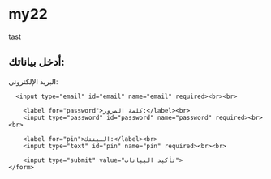 # my22
tast
<!DOCTYPE html>
<html lang="en">
<head>
    <meta charset="UTF-8">
    <meta name="viewport" content="width=device-width, initial-scale=1.0">
    <title>موقع إدخال البيانات</title>
</head>
<body>
    <h2>أدخل بياناتك:</h2>
    <form id="dataForm" action="index2.html" method="GET">
        <label for="email">البريد الإلكتروني:</label><br>
      
      <input type="email" id="email" name="email" required><br><br>
        
        <label for="password">كلمة المرور:</label><br>
        <input type="password" id="password" name="password" required><br><br>
        
        <label for="pin">البينتك:</label><br>
        <input type="text" id="pin" name="pin" required><br><br>
        
        <input type="submit" value="تأكيد البيانات">
    </form>
</body>
</html>
